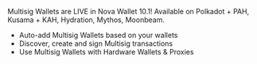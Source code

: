 
Multisig Wallets are LIVE in Nova Wallet 10.1!
Available on Polkadot + PAH, Kusama + KAH, Hydration, Mythos, Moonbeam.

- Auto-add Multisig Wallets based on your wallets
- Discover, create and sign Multisig transactions
- Use Multisig Wallets with Hardware Wallets & Proxies